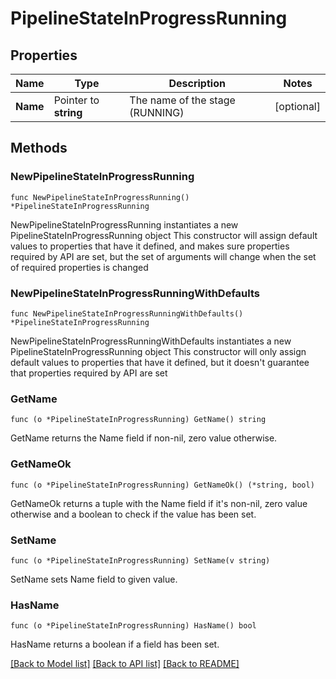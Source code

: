 # PipelineStateInProgressRunning

## Properties

Name | Type | Description | Notes
------------ | ------------- | ------------- | -------------
**Name** | Pointer to **string** | The name of the stage (RUNNING) | [optional] 

## Methods

### NewPipelineStateInProgressRunning

`func NewPipelineStateInProgressRunning() *PipelineStateInProgressRunning`

NewPipelineStateInProgressRunning instantiates a new PipelineStateInProgressRunning object
This constructor will assign default values to properties that have it defined,
and makes sure properties required by API are set, but the set of arguments
will change when the set of required properties is changed

### NewPipelineStateInProgressRunningWithDefaults

`func NewPipelineStateInProgressRunningWithDefaults() *PipelineStateInProgressRunning`

NewPipelineStateInProgressRunningWithDefaults instantiates a new PipelineStateInProgressRunning object
This constructor will only assign default values to properties that have it defined,
but it doesn't guarantee that properties required by API are set

### GetName

`func (o *PipelineStateInProgressRunning) GetName() string`

GetName returns the Name field if non-nil, zero value otherwise.

### GetNameOk

`func (o *PipelineStateInProgressRunning) GetNameOk() (*string, bool)`

GetNameOk returns a tuple with the Name field if it's non-nil, zero value otherwise
and a boolean to check if the value has been set.

### SetName

`func (o *PipelineStateInProgressRunning) SetName(v string)`

SetName sets Name field to given value.

### HasName

`func (o *PipelineStateInProgressRunning) HasName() bool`

HasName returns a boolean if a field has been set.


[[Back to Model list]](../README.md#documentation-for-models) [[Back to API list]](../README.md#documentation-for-api-endpoints) [[Back to README]](../README.md)


